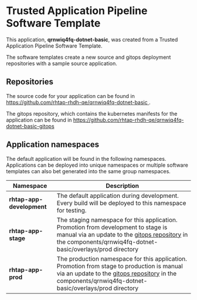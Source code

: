 # Trusted Application Pipeline Software Template

This application, **qrnwiq4fq-dotnet-basic**, was created from a Trusted Application Pipeline Software Template.

The software templates create a new source and gitops deployment repositories with a sample source application. 

## Repositories

The source code for your application can be found in [https://github.com/rhtap-rhdh-qe/qrnwiq4fq-dotnet-basic ](https://github.com/rhtap-rhdh-qe/qrnwiq4fq-dotnet-basic ).
 
The gitops repository, which contains the kubernetes manifests for the application can be found in 
[https://github.com/rhtap-rhdh-qe/qrnwiq4fq-dotnet-basic-gitops ](https://github.com/rhtap-rhdh-qe/qrnwiq4fq-dotnet-basic-gitops ) 

## Application namespaces 

The default application will be found in the following namespaces. Applications can be deployed into unique namespaces or multiple software templates can also bet generated into the same group namespaces.  

|  Namespace   |  Description   |  
| -------- | -------- |   
| **rhtap-app-development** | The default application during development. Every build will be deployed to this namespace for testing. | 
| **rhtap-app-stage** | The staging namespace for this application. Promotion from development to stage is manual via an update to the [gitops repository](https://github.com/rhtap-rhdh-qe/qrnwiq4fq-dotnet-basic-gitops ) in the components/qrnwiq4fq-dotnet-basic/overlays/prod directory |  
| **rhtap-app-prod** | The production namespace for this application. Promotion from stage to production is manual via an update to the [gitops repository](https://github.com/rhtap-rhdh-qe/qrnwiq4fq-dotnet-basic-gitops ) in the components/qrnwiq4fq-dotnet-basic/overlays/prod directory | 